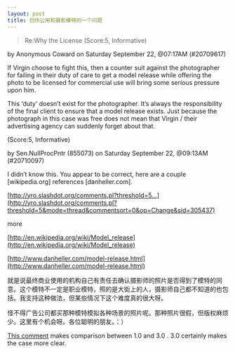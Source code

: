 ```yaml
---
layout: post
title: 创作公用和摄影模特的一个问题
---
```


>Re:Why the License (Score:5, Informative)

   by Anonymous Coward on Saturday September 22, @07:17AM (#20709617)

  

  

If Virgin choose to fight this, then a counter suit against the photographer for failing in their duty of care to get a model release while offering the photo to be licensed for commercial use will bring some serious pressure upon him.

  

  

This ‘duty’ doesn’t exist for the photographer. It’s always the responsibility of the final client to ensure that a model release exists. Just because the photograph in this case was free does not mean that Virgin / their advertising agency can suddenly forget about that.

  

  

(Score:5, Informative)

  by Sen.NullProcPntr (855073) on Saturday September 22, @09:13AM (#20710097)

  I didn’t know this. You appear to be correct, here are a couple [wikipedia.org] references [danheller.com].

  

  

[http://yro.slashdot.org/comments.pl?threshold=5...](http://yro.slashdot.org/comments.pl?threshold=5&mode=thread&commentsort=0&op=Change&sid=305437)

more 

[http://en.wikipedia.org/wiki/Model_release](http://en.wikipedia.org/wiki/Model_release)

[http://www.danheller.com/model-release.html](http://www.danheller.com/model-release.html)

就是说最终商业使用的机构自己有责任去确认摄影师的照片是否得到了模特的同意。这个模特不一定是职业模特，照的是大街上的人，摄影师自己都不知道的也包括。我支持这种做法，但某些情况下这个难度真的很大呀。

怪不得广告公司都买那种模特模拟各种场景的照片呢。那种照片很假，但版权麻烦少。这里有个机会呀。各位聪明的朋友。：）

[This comment](http://yro.slashdot.org/comments.pl?sid=305437&cid=20709887) makes comparison between 1.0 and 3.0 . 3.0 certainly makes the case more clear.
